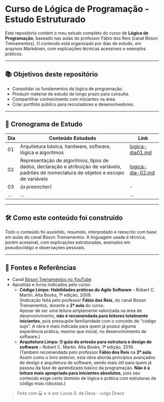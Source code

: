 # Curso de Lógica de Programação - Estudo Estruturado

Este repositório contém o meu estudo completo do curso de **Lógica de Programação**, baseado nas aulas do professor Fábio dos Reis (canal Bóson Treinamentos). O conteúdo está organizado por dias de estudo, em arquivos Markdown, com explicações técnicas acessíveis e exemplos práticos.

---

## 📚 Objetivos deste repositório

- Consolidar os fundamentos da lógica de programação.
- Produzir material de estudo de longo prazo para consulta.
- Compartilhar conhecimento com iniciantes na área.
- Criar portfólio público para recrutadores e desenvolvedores.

---

## 📅 Cronograma de Estudo

| Dia | Conteúdo Estudado                                           | Link |
|-----|-------------------------------------------------------------|------|
| 01  | Arquitetura básica, hardware, software, lógica e algoritmos | [logica-dia01.md](./dia01/logica-dia01.md) |
| 02  | Representação de algoritmos, tipos de dados, declaração e atribuição de variáveis, padrões de nomeclatura de objetos e escopo de variáveis | [logica-dia-02.md](./dia02/logica-dia02.md) |
| 03  | *(a preencher)*                                             | -    |
| ... | ...                                                         | ...  |

---

## 🛠️ Como este conteúdo foi construído

Todo o conteúdo foi assistido, resumido, interpretado e reescrito com base em aulas do canal Bóson Treinamentos. A linguagem usada é técnica, porém acessível, com explicações estruturadas, exemplos em pseudocódigo e observações pessoais.

---

## 🔗 Fontes e Referências

- Canal [Bóson Treinamentos no YouTube](https://www.youtube.com/@bosontreinamentos)
- Apostilas e livros indicados pelo curso:
  - **Código Limpo: Habilidades práticas do Agile Software** – Robert C. Martin. Alta Books, 1ª edição, 2009.  
    (Indicação feita pelo professor **Fábio dos Reis**, do canal Bóson Treinamentos, durante a **2ª aula** do curso.  
    Apesar de ser uma leitura amplamente valorizada na área de desenvolvimento, **não é recomendada para leitores totalmente iniciantes**, pois pressupõe familiaridade com o conceito de "código sujo". A obra é mais indicada para quem já possui alguma experiência prática, mesmo que inicial, no desenvolvimento de software.)
  - **Arquitetura Limpa: O guia do artesão para estrutura e design de software** – Robert C. Martin. Alta Books, 1ª edição, 2019.  
    (Também recomendada pelo professor **Fábio dos Reis** na **2ª aula**.  
    Assim como o livro anterior, esta obra aborda princípios avançados de design e arquitetura de software, sendo mais útil para quem já passou da fase de aprendizado básico da programação. **Não é a leitura mais apropriada para iniciantes absolutos**, pois seu conteúdo exige certo domínio de lógica e prática com estruturas de código mais robustas.)

> Feito com 💻 e ☕ por Lucas S. de Deus - vulgo Draco
